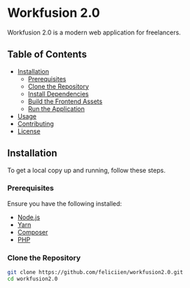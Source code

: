 # Workfusion 2.0

Workfusion 2.0 is a modern web application for freelancers.

## Table of Contents

- [Installation](#installation)
  - [Prerequisites](#prerequisites)
  - [Clone the Repository](#clone-the-repository)
  - [Install Dependencies](#install-dependencies)
  - [Build the Frontend Assets](#build-the-frontend-assets)
  - [Run the Application](#run-the-application)
- [Usage](#usage)
- [Contributing](#contributing)
- [License](#license)

## Installation

To get a local copy up and running, follow these steps.

### Prerequisites

Ensure you have the following installed:

- [Node.js](https://nodejs.org/)
- [Yarn](https://yarnpkg.com/)
- [Composer](https://getcomposer.org/)
- [PHP](https://www.php.net/)

### Clone the Repository

```sh
git clone https://github.com/feliciien/workfusion2.0.git
cd workfusion2.0
